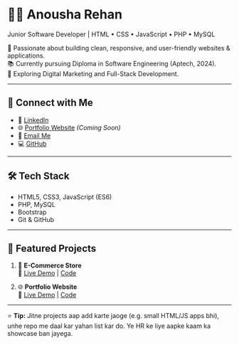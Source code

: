 # 👩‍💻 Anousha Rehan
Junior Software Developer | HTML • CSS • JavaScript • PHP • MySQL   

🌟 Passionate about building clean, responsive, and user-friendly websites & applications.  
📚 Currently pursuing Diploma in Software Engineering (Aptech, 2024).  
🚀 Exploring Digital Marketing and Full-Stack Development.  

---

## 🔗 Connect with Me
- 💼 [LinkedIn](https://www.linkedin.com/in/anousha-rehan-942456376)  
- 🌐 [Portfolio Website](https://anousharehan206-collab.github.io/portfolio-website/) *(Coming Soon)*  
- 📧 [Email Me](https://mail.google.com/mail/?view=cm&fs=1&to=anousharehan206@gmail.com)  
- 💻 [GitHub](https://github.com/anousharehan206-collab)  

---

## 🛠️ Tech Stack
- HTML5, CSS3, JavaScript (ES6)  
- PHP, MySQL    
- Bootstrap  
- Git & GitHub  

---

## 📌 Featured Projects
1. 🛒 **E-Commerce Store**  
   🔗 [Live Demo](https://anousharehan206-collab.github.io/ecommerce-store/) | [Code](https://github.com/anousharehan206-collab/ecommerce-store)  
 
 2. 🌐 **Portfolio Website**  
   🔗 [Live Demo](https://anousharehan206-collab.github.io/portfolio-website/) | [Code](https://github.com/anousharehan206-collab/portfolio-website)  

---

⭐ **Tip:** Jitne projects aap add karte jaoge (e.g. small HTML/JS apps bhi), unhe repo me daal kar yahan list kar do. Ye HR ke liye aapke kaam ka showcase ban jayega.
